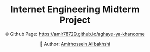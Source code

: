 <div style="text-align: center">

# Internet Engineering Midterm Project

🌐 Github Page: https://amir78729.github.io/aghaye-ya-khanoome

👤 Author: [Amirhossein Alibakhshi](https://github.com/amir78729)

</div>
